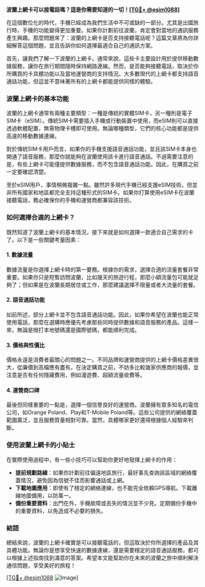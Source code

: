 **波蘭上網卡可以接電話嗎？這是你需要知道的一切！[[TG💪+ @esim1088](https://t.me/s/esim1088)]**

在這個數位化的時代，手機已經成為我們生活中不可或缺的一部分。尤其是出國旅行時，手機的功能變得更加重要。如果你計劃前往波蘭，肯定會對當地的通訊服務產生興趣。那麼問題來了：波蘭的上網卡是否支持接聽電話呢？這篇文章將為你詳細解答這個問題，並且告訴你如何選擇最適合自己的通訊方案。

首先，讓我們了解一下波蘭的上網卡。通常來說，這些卡主要設計用於提供移動數據服務，讓你在旅行期間隨時保持網路連線。然而，是否能夠接聽電話，取決於你所購買的卡具體功能以及當地運營商的支持情況。大多數現代的上網卡都支持語音通話功能，但這並不意味著所有的上網卡都能提供同樣的體驗。

### 波蘭上網卡的基本功能

波蘭的上網卡通常有兩種主要類型：一種是傳統的實體SIM卡，另一種則是電子SIM卡（eSIM）。傳統SIM卡需要插入手機或行動裝置中使用，而eSIM則可以直接透過軟體配置，無需物理卡槽即可使用。無論哪種類型，它們的核心功能都是提供高速的移動數據連線。

對於傳統SIM卡用戶而言，如果你的手機支援語音通話功能，並且該SIM卡本身也開通了語音服務，那麼你就能夠在波蘭使用該卡進行語音通話。不過需要注意的是，有些上網卡可能僅提供數據服務，而不包含語音通話功能。因此，在購買之前一定要確認清楚。

至於eSIM用戶，事情稍微複雜一點。雖然許多現代手機已經支援eSIM技術，但並非所有國家和地區都完全支持這種形式的SIM卡。如果你打算使用eSIM卡在波蘭接聽電話，務必確保你的手機和運營商都兼容該技術。

### 如何選擇合適的上網卡？

既然知道了波蘭上網卡的基本情況，接下來就是如何選擇一款適合自己需求的卡了。以下是一些關鍵考量因素：

#### 1. **數據流量**
數據流量是你選擇上網卡時的第一要務。根據你的需求，選擇合適的流量套餐非常重要。如果你只是短暫訪問波蘭，比如幾天的旅遊行程，那麼小額流量包可能就足夠了；但如果是在波蘭長期居住或工作，那麼建議選擇不限量或者大流量的套餐。

#### 2. **語音通話功能**
如前所述，部分上網卡並不包含語音通話功能。因此，如果你希望在波蘭也能正常使用電話，那麼在選購時應優先考慮那些同時提供數據和語音服務的產品。這樣一來，無論是撥打本地號碼還是國際號碼，都能順利完成。

#### 3. **價格與性價比**
價格永遠是消費者最關心的問題之一。不同品牌和運營商提供的上網卡價格差異很大，從廉價到高檔應有盡有。在決定購買之前，不妨多比較幾家供應商的報價，並注意是否有任何隱藏費用，例如漫遊費、超額流量收費等。

#### 4. **運營商口碑**
最後但同樣重要的一點是，選擇一個信譽良好的運營商。波蘭擁有眾多知名的電信公司，如Orange Poland、Play和T-Mobile Poland等。這些公司提供的網絡覆蓋範圍廣泛，並且服務質量相對可靠。當然，具體哪家更好還得根據個人經驗來判斷。

### 使用波蘭上網卡的小貼士

在實際使用過程中，有一些小技巧可以幫助你更好地發揮上網卡的作用：

- **提前規劃路線**：如果你計劃前往偏遠地區旅行，最好事先查詢該區域的網絡覆蓋情況，避免因為信號不佳而影響通話或上網。
- **下載地圖應用**：即使有了穩定的網絡連線，也不能完全依賴GPS導航。下載離線地圖備用，以防萬一。
- **備份重要資料**：出門在外，手機故障或丟失的情況並不少見。定期備份手機中的重要資料，以免造成不必要的損失。

### 結語

總結來說，波蘭的上網卡確實是可以接聽電話的，但這取決於你所選擇的產品及其具體功能。無論你是想享受快速的數據連線，還是需要穩定的語音通話服務，都可以根據上述指南找到滿意的答案。希望本文能幫助你在未來的波蘭之旅中順利解決通信問題，享受美好的旅程！

[[TG💪+ @esim1088](https://t.me/s/esim1088) ![Image](https://i.postimg.cc/4NQfJmqS/Snipaste-2025-05-13-00-14-12.png)]